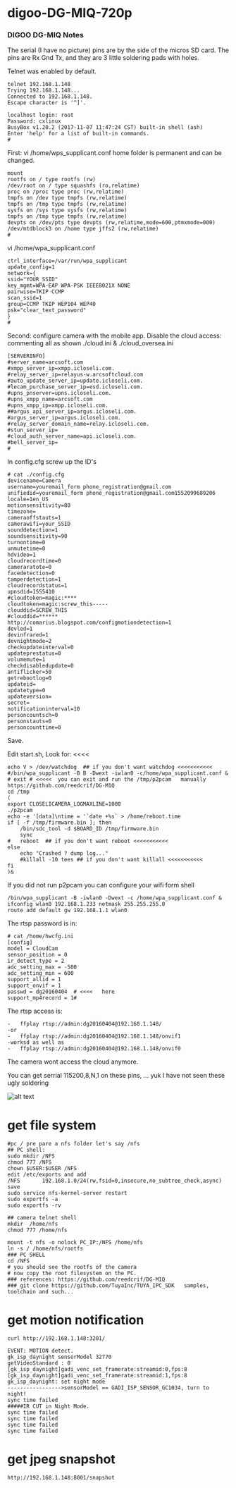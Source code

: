 # digoo-DG-MIQ-720p
### DIGOO DG-MIQ Notes

The serial (I have no picture) pins are by the side of the micros SD card. The pins are Rx Gnd Tx, and they are 3 little soldering pads with holes.

Telnet was enabled by default.
```
telnet 192.168.1.148
Trying 192.168.1.148...
Connected to 192.168.1.148.
Escape character is '^]'.

localhost login: root
Password: cxlinux
BusyBox v1.20.2 (2017-11-07 11:47:24 CST) built-in shell (ash)
Enter 'help' for a list of built-in commands.
# 
```
First: vi /home/wps_supplicant.conf
home folder is permanent and can be changed.
```
mount
rootfs on / type rootfs (rw)
/dev/root on / type squashfs (ro,relatime)
proc on /proc type proc (rw,relatime)
tmpfs on /dev type tmpfs (rw,relatime)
tmpfs on /tmp type tmpfs (rw,relatime)
sysfs on /sys type sysfs (rw,relatime)
tmpfs on /tmp type tmpfs (rw,relatime)
devpts on /dev/pts type devpts (rw,relatime,mode=600,ptmxmode=000)
/dev/mtdblock3 on /home type jffs2 (rw,relatime)
# 

```

vi /home/wpa_supplicant.conf 
```
ctrl_interface=/var/run/wpa_supplicant
update_config=1
network={
ssid="YOUR_SSID"
key_mgmt=WPA-EAP WPA-PSK IEEE8021X NONE
pairwise=TKIP CCMP
scan_ssid=1
group=CCMP TKIP WEP104 WEP40
psk="clear_text_password"
}
# 
```
Second: configure camera with the mobile app.
Disable the cloud access: commenting all as shown
./cloud.ini & ./cloud_oversea.ini
```
[SERVERINFO]
#server_name=arcsoft.com
#xmpp_server_ip=xmpp.icloseli.com.
#relay_server_ip=relayus-w.arcsoftcloud.com
#auto_update_server_ip=update.icloseli.com.
#lecam_purchase_server_ip=esd.icloseli.com.
#upns_pnserver=upns.icloseli.com.
#upns_xmpp_name=arcsoft.com
#upns_xmpp_ip=xmpp.icloseli.com.
##argus_api_server_ip=argus.icloseli.com.
#argus_server_ip=argus.icloseli.com.
#relay_server_domain_name=relay.icloseli.com.
#stun_server_ip=
#cloud_auth_server_name=api.icloseli.com.
#bell_server_ip=
# 
```

In config.cfg screw up the ID's 

```
# cat ./config.cfg
devicename=Camera
username=youremail_form phone_registration@gmail.com
unifiedid=youremail_form phone_registration@gmail.com1552099689206
locale=1en_US
motionsensitivity=80
timezone=
cameraoffstauts=1
camerawifi=your_SSID
sounddetection=1
soundsensitivity=90
turnontime=0
unmutetime=0
hdvideo=1
cloudrecordtime=0
cameraratote=0
facedetection=0
tamperdetection=1
cloudrecordstatus=1
upnsdid=1555410
#cloudtoken=magic:****
cloudtoken=magic:screw_this-----
clouddid=SCREW_THIS
#clouddid=******
http://comarius.blogspot.com/configmotiondetection=1
devled=1
devinfrared=1
devnightmode=2
checkupdateinterval=0
updateprestatus=0
volumemute=1
checkdisabledupdate=0
antiflicker=50
getrebootlog=0
updateid=
updatetype=0
updateversion=
secret=
notificationinterval=10
personcountsch=0
personstauts=0
personcounttime=0
```
Save.

Edit start.sh, Look for: <<<<
```
echo V > /dev/watchdog  ## if you don't want watchdog <<<<<<<<<<<
#/bin/wpa_supplicant -B B -Dwext -iwlan0 -c/home/wpa_supplicant.conf &
# exit # <<<<<  you can exit and run the /tmp/p2pcam   manually
https://github.com/reedcrif/DG-M1Q
cd /tmp
(
export CLOSELICAMERA_LOGMAXLINE=1000
./p2pcam 
echo -e '[data]\ntime = '`date +%s` > /home/reboot.time
if [ -f /tmp/firmware.bin ]; then
    /bin/sdc_tool -d $BOARD_ID /tmp/firmware.bin
    sync
#   reboot  ## if you don't want reboot <<<<<<<<<<<
else
    echo "Crashed ? dump log..."
    #killall -10 tees ## if you don't want killall <<<<<<<<<<<
fi
)&

```

If you did not run p2pcam you can configure your wifi form shell

```
/bin/wpa_supplicant -B -iwlan0 -Dwext -c /home/wpa_supplicant.conf &
ifconfig wlan0 192.168.1.233 netmask 255.255.255.0
route add default gw 192.168.1.1 wlan0

```

The rtsp password is in: 
```
# cat /home/hwcfg.ini 
[config]
model = CloudCam
sensor_position = 0
ir_detect_type = 2
adc_setting_max = -500
adc_setting_min = 600
support_allid = 1
support_onvif = 1
passwd = dg20160404  # <<<<   here
support_mp4record = 1# 

```
The rtsp access is:

    -   ffplay rtsp://admin:dg20160404@192.168.1.148/
    -or
    -   ffplay rtsp://admin:dg20160404@192.168.1.148/onvif1
    -worksd as well as
    -   ffplay rtsp://admin:dg20160404@192.168.1.148/onvif0




The camera wont access the cloud anymore.

You can get serrial 115200,8,N,1 on these pins, ... yuk I have not seen these ugly soldering

![alt text](https://github.com/comarius/digoo-DG-MIQ-720p/blob/master/digoo.png "serial")


# get file system

```
#pc / pre pare a nfs folder let's say /nfs
## PC shell:
sudo mkdir /NFS
chmod 777 /NFS
chown $USER:$USER /NFS
edit /etc/exports and add
/NFS       192.168.1.0/24(rw,fsid=0,insecure,no_subtree_check,async)
save
sudo service nfs-kernel-server restart
sudo exportfs -a
sudo exportfs -rv

## camera telnet shell
mkdir  /home/nfs
chmod 777 /home/nfs

mount -t nfs -o nolock PC_IP:/NFS /home/nfs
ln -s / /home/nfs/rootfs
### PC SHELL
cd /NFS
# you should see the rootfs of the camera
# now copy the root filesystem on the PC.
### references: https://github.com/reedcrif/DG-M1Q
### git clone https://github.com/TuyaInc/TUYA_IPC_SDK   samples, toolchain and such...
```

# get motion notification

```
curl http://192.168.1.148:3201/

EVENT: MOTION detect.
gk_isp_daynight sensorModel 32770
getVideoStandard : 0
[gk_isp_daynight]gadi_venc_set_framerate:streamid:0,fps:8 
[gk_isp_daynight]gadi_venc_set_framerate:streamid:1,fps:8 
gk_isp_daynight: set night mode
----------------->sensorModel == GADI_ISP_SENSOR_GC1034, turn to night!
sync time failed
#####IR CUT in Night Mode.
sync time failed
sync time failed
sync time failed
sync time failed

```

# get jpeg snapshot

```
http://192.168.1.148:8001/snapshot

```

